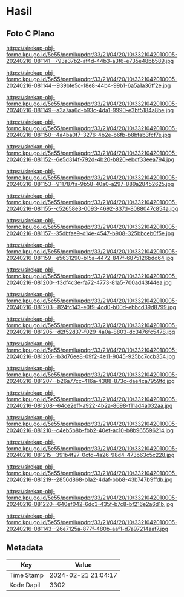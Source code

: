 # Hasil

## Foto C Plano

https://sirekap-obj-formc.kpu.go.id/5e55/pemilu/pdpr/33/21/04/20/10/3321042010005-20240216-081141--793a37b2-af4d-44b3-a3f6-e735e48bb589.jpg

https://sirekap-obj-formc.kpu.go.id/5e55/pemilu/pdpr/33/21/04/20/10/3321042010005-20240216-081144--939bfe5c-18e8-44b4-99b1-6a5a1a36ff2e.jpg

https://sirekap-obj-formc.kpu.go.id/5e55/pemilu/pdpr/33/21/04/20/10/3321042010005-20240216-081149--a3a7aa6d-b93c-4da1-9990-e3bf5184a8be.jpg

https://sirekap-obj-formc.kpu.go.id/5e55/pemilu/pdpr/33/21/04/20/10/3321042010005-20240216-081150--4a4ba0f7-3276-4b2e-b6fb-b8bfab3fcf7e.jpg

https://sirekap-obj-formc.kpu.go.id/5e55/pemilu/pdpr/33/21/04/20/10/3321042010005-20240216-081152--6e5d314f-792d-4b20-b820-ebdf33eea794.jpg

https://sirekap-obj-formc.kpu.go.id/5e55/pemilu/pdpr/33/21/04/20/10/3321042010005-20240216-081153--911787fa-9b58-40a0-a297-889a28452625.jpg

https://sirekap-obj-formc.kpu.go.id/5e55/pemilu/pdpr/33/21/04/20/10/3321042010005-20240216-081155--c52658e3-0093-4692-837d-8088047c854a.jpg

https://sirekap-obj-formc.kpu.go.id/5e55/pemilu/pdpr/33/21/04/20/10/3321042010005-20240216-081157--35dbfae9-d14e-4547-b908-325bbceb0f5e.jpg

https://sirekap-obj-formc.kpu.go.id/5e55/pemilu/pdpr/33/21/04/20/10/3321042010005-20240216-081159--e5631290-b15a-4472-847f-6875126bdd64.jpg

https://sirekap-obj-formc.kpu.go.id/5e55/pemilu/pdpr/33/21/04/20/10/3321042010005-20240216-081200--f3df4c3e-fa72-4773-81a5-700ad43f44ea.jpg

https://sirekap-obj-formc.kpu.go.id/5e55/pemilu/pdpr/33/21/04/20/10/3321042010005-20240216-081203--824fc143-e0f9-4cd0-b00d-ebbcd39d8799.jpg

https://sirekap-obj-formc.kpu.go.id/5e55/pemilu/pdpr/33/21/04/20/10/3321042010005-20240216-081205--d2f52d37-f029-4a0a-8803-dc3476fc5478.jpg

https://sirekap-obj-formc.kpu.go.id/5e55/pemilu/pdpr/33/21/04/20/10/3321042010005-20240216-081205--b3d76ee8-09f2-4e11-9045-925bc7ccb354.jpg

https://sirekap-obj-formc.kpu.go.id/5e55/pemilu/pdpr/33/21/04/20/10/3321042010005-20240216-081207--b26a77cc-416a-4388-873c-dae4ca7959fd.jpg

https://sirekap-obj-formc.kpu.go.id/5e55/pemilu/pdpr/33/21/04/20/10/3321042010005-20240216-081208--64ce2eff-a922-4b2a-8698-f11ad4a032aa.jpg

https://sirekap-obj-formc.kpu.go.id/5e55/pemilu/pdpr/33/21/04/20/10/3321042010005-20240216-081210--c4eb5b8b-fbb2-40ef-ac10-b8b965596214.jpg

https://sirekap-obj-formc.kpu.go.id/5e55/pemilu/pdpr/33/21/04/20/10/3321042010005-20240216-081215--391b4f27-0cfd-4a26-98d4-473b63c5c228.jpg

https://sirekap-obj-formc.kpu.go.id/5e55/pemilu/pdpr/33/21/04/20/10/3321042010005-20240216-081219--2856d868-b1a2-4daf-bbb8-43b747b9ffdb.jpg

https://sirekap-obj-formc.kpu.go.id/5e55/pemilu/pdpr/33/21/04/20/10/3321042010005-20240216-081220--640ef042-6dc3-435f-b7c8-bf216e2a6d1b.jpg

https://sirekap-obj-formc.kpu.go.id/5e55/pemilu/pdpr/33/21/04/20/10/3321042010005-20240216-081143--26e7125a-877f-480b-aaf1-d7a97214aaf7.jpg


## Metadata

| Key        | Value               |
| ---------- | ------------------- |
| Time Stamp | 2024-02-21 21:04:17 |
| Kode Dapil | 3302                |



